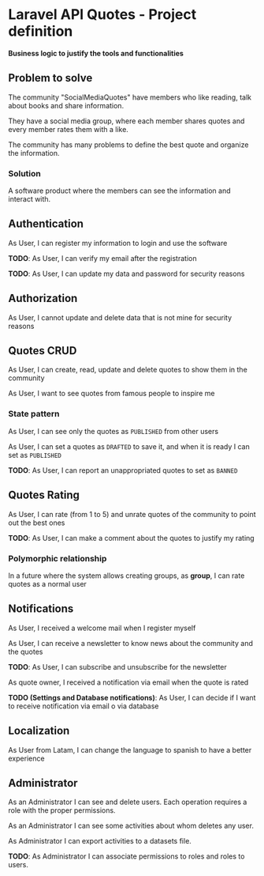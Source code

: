# Laravel API Quotes - Project definition 

__Business logic to justify the tools and functionalities__

## Problem to solve

The community "SocialMediaQuotes" have members who like reading, talk about books and share information.

They have a social media group, where each member shares quotes and every member rates them with a like.

The community has many problems to define the best quote and organize the information. 

### Solution

A software product where the members can see the information and interact with.

## Authentication

As User, I can register my information to login and use the software

**TODO**: As User, I can verify my email after the registration

**TODO**: As User, I can update my data and password for security reasons

## Authorization

As User, I cannot update and delete data that is not mine for security reasons

## Quotes CRUD

As User, I can create, read, update and delete quotes to show them in the community

As User, I want to see quotes from famous people to inspire me

### State pattern

As User, I can see only the quotes as `PUBLISHED` from other users

As User, I can set a quotes as `DRAFTED` to save it, and when it is ready I can set as `PUBLISHED`

**TODO**: As User, I can report an unappropriated quotes to set as `BANNED`

## Quotes Rating

As User, I can rate (from 1 to 5) and unrate quotes of the community to point out the best ones

**TODO**: As User, I can make a comment about the quotes to justify my rating

### Polymorphic relationship

In a future where the system allows creating groups, as **group**, I can rate quotes as a normal user

## Notifications

As User, I received a welcome mail when I register myself

As User, I can receive a newsletter to know news about the community and the quotes 

**TODO**: As User, I can subscribe and unsubscribe for the newsletter

As quote owner, I received a notification via email when the quote is rated

**TODO (Settings and Database notifications)**: As User, I can decide if I want to receive notification via email o via database

## Localization

As User from Latam, I can change the language to spanish to have a better experience

## Administrator

As an Administrator I can see and delete users. Each operation requires a role with the proper permissions.

As an Administrator I can see some activities about whom deletes any user.

As Administrator I can export activities to a datasets file.

**TODO**: As Administrator I can associate permissions to roles and roles to users.
